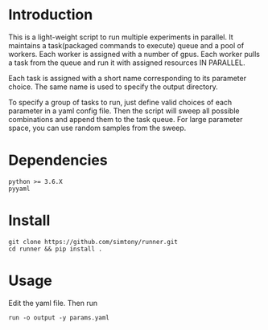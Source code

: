# Introduction

This is a light-weight script to run multiple experiments in parallel. 
It maintains a task(packaged commands to execute) queue and a pool of workers. 
Each worker is assigned with a number of gpus.
Each worker pulls a task from the queue and run it with assigned resources IN PARALLEL. 

Each task is assigned with a short name corresponding to its parameter choice. The same name is used
to specify the output directory. 

To specify a group of tasks to run, just define valid choices of each parameter in a yaml config file. 
Then the script will sweep all possible combinations and append them to the task queue. 
For large parameter space, you can use random samples from the sweep.

# Dependencies
```
python >= 3.6.X
pyyaml
```
# Install
```
git clone https://github.com/simtony/runner.git
cd runner && pip install .
```

# Usage
Edit the yaml file. Then run
```
run -o output -y params.yaml
```   
